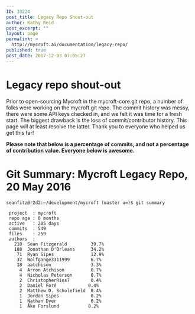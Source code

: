 ```yaml
---
ID: 33224
post_title: Legacy Repo Shout-out
author: Kathy Reid
post_excerpt: ""
layout: page
permalink: >
  http://mycroft.ai/documentation/legacy-repo/
published: true
post_date: 2017-12-03 07:05:27
---
```

# Legacy repo shout-out

Prior to open-sourcing Mycroft in the mycroft-core.git repo, a number of folks were working on the mycroft.git repo. The commit history was messy, there were some API keys checked in, and we felt it was time for a fresh start. The biggest drawback is the loss of commit/contributor history. This page will at least resolve the latter. Thank you to everyone who helped us get this far!

**Please note that below is a percentage of commits, and not a percentage of contribution value. Everyone below is awesome.**

# Git Summary: Mycroft Legacy Repo, 20 May 2016
```
seanfitz@r2d2:~/development/mycroft (master u=)$ git summary

 project  : mycroft
 repo age : 8 months
 active   : 205 days
 commits  : 549
 files    : 259
 authors  :
   218	Sean Fitzgerald         39.7%
   188	Jonathan D'Orleans      34.2%
    71	Ryan Sipes              12.9%
    37	Wolfgange3311999        6.7%
    18	aatchison               3.3%
     4	Arron Atchison          0.7%
     4	Nicholas Peterson       0.7%
     2	ChristopherRios7        0.4%
     2	Daniel Foré            0.4%
     2	Matthew D. Scholefield  0.4%
     1	Jordan Sipes            0.2%
     1	Nathan Dyer             0.2%
     1	Åke Forslund           0.2%
```